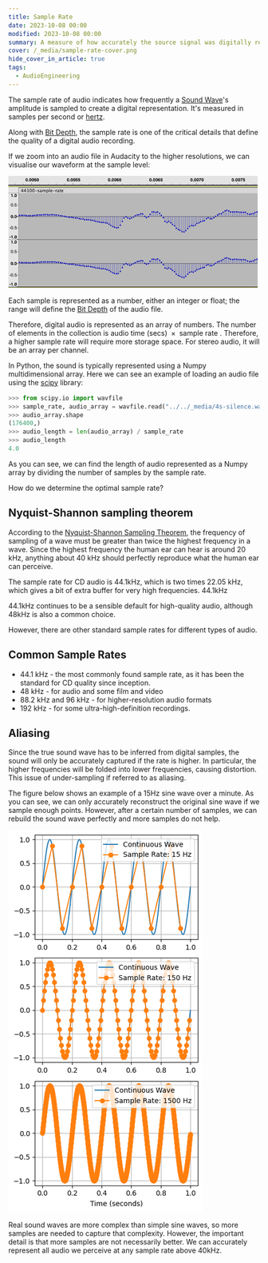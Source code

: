 ```yaml
---
title: Sample Rate
date: 2023-10-08 00:00
modified: 2023-10-08 00:00
summary: A measure of how accurately the source signal was digitally represented
cover: /_media/sample-rate-cover.png
hide_cover_in_article: true
tags:
  - AudioEngineering
---
```


The sample rate of audio indicates how frequently a [Sound Wave](sound-wave.md)'s amplitude is sampled to create a digital representation. It's measured in samples per second or [hertz](https://en.wikipedia.org/wiki/Hertz).

Along with [Bit Depth](../journal/permanent/Bit%20Depth.md), the sample rate is one of the critical details that define the quality of a digital audio recording.

If we zoom into an audio file in Audacity to the higher resolutions, we can visualise our waveform at the sample level:

![](../_media/sample-rate-1.png)

Each sample is represented as a number, either an integer or float; the range will define the [Bit Depth](../journal/permanent/Bit%20Depth.md) of the audio file.

Therefore, digital audio is represented as an array of numbers. The number of elements in the collection is $\text{ audio time (secs) } \times \text{ sample rate }$. Therefore, a higher sample rate will require more storage space. For stereo audio, it will be an array per channel.

In Python, the sound is typically represented using a Numpy multidimensional array. Here we can see an example of loading an audio file using the [scipy](https://scipy.org/) library:

```python
>>> from scipy.io import wavfile
>>> sample_rate, audio_array = wavfile.read("../../_media/4s-silence.wav")
>>> audio_array.shape
(176400,)
>>> audio_length = len(audio_array) / sample_rate
>>> audio_length
4.0
```

As you can see, we can find the length of audio represented as a Numpy array by dividing the number of samples by the sample rate.

How do we determine the optimal sample rate?

## Nyquist-Shannon sampling theorem

According to the [Nyquist-Shannon Sampling Theorem](https://en.wikipedia.org/wiki/Nyquist%E2%80%93Shannon_sampling_theorem), the frequency of sampling of a wave must be greater than twice the highest frequency in a wave. Since the highest frequency the human ear can hear is around 20 kHz, anything about 40 kHz should perfectly reproduce what the human ear can perceive.

The sample rate for CD audio is 44.1kHz, which is two times 22.05 kHz, which gives a bit of extra buffer for very high frequencies. 44.1kHz

44.1kHz continues to be a sensible default for high-quality audio, although 48kHz is also a common choice.

However, there are other standard sample rates for different types of audio.

## Common Sample Rates

* 44.1 kHz - the most commonly found sample rate, as it has been the standard for CD quality since inception.
* 48 kHz - for audio and some film and video
* 88.2 kHz and 96 kHz - for higher-resolution audio formats
* 192 kHz - for some ultra-high-definition recordings.

## Aliasing

Since the true sound wave has to be inferred from digital samples, the sound will only be accurately captured if the rate is higher. In particular, the higher frequencies will be folded into lower frequencies, causing distortion. This issue of under-sampling if referred to as aliasing.

The figure below shows an example of a 15Hz sine wave over a minute. As you can see, we can only accurately reconstruct the original sine wave if we sample enough points. However, after a certain number of samples, we can rebuild the sound wave perfectly and more samples do not help.

![](../_media/sample-rate-examples.png)

Real sound waves are more complex than simple sine waves, so more samples are needed to capture that complexity. However, the important detail is that more samples are not necessarily better. We can accurately represent all audio we perceive at any sample rate above 40kHz.